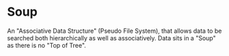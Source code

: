 Soup
====

An "Associative Data Structure" (Pseudo File System), that allows data to be searched both hierarchically as well as associatively. Data sits in a "Soup" as there is no "Top of Tree".
